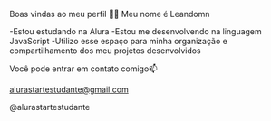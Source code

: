 Boas vindas ao meu perfil 💙💙
Meu nome é Leandomn

-Estou estudando na Alura
-Estou me desenvolvendo na linguagem JavaScript
-Utilizo esse espaço para minha organização e compartilhamento dos meu projetos desenvolvidos

Você pode entrar em contato comigo📫

alurastartestudante@gmail.com

@alurastartestudante
